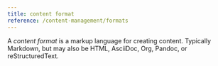 ```yaml
---
title: content format
reference: /content-management/formats
---
```


A _content format_ is a markup language for creating content. Typically Markdown, but may also be HTML, AsciiDoc, Org, Pandoc, or reStructuredText.
